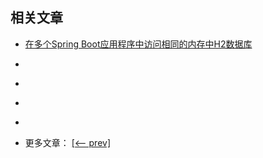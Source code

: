 ## 相关文章

- [在多个Spring Boot应用程序中访问相同的内存中H2数据库](docs/在多个SpringBoot应用程序中访问相同的内存中H2数据库.md)
- []()
- []()
- []()
- []()

- 更多文章： [[<-- prev]](../spring-boot-persistence-3/README.md)